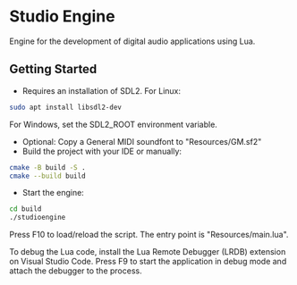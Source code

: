 # Studio Engine

Engine for the development of digital audio applications using Lua.

## Getting Started

- Requires an installation of SDL2. For Linux:
```bash
sudo apt install libsdl2-dev
```
For Windows, set the SDL2_ROOT environment variable.
- Optional: Copy a General MIDI soundfont to "Resources/GM.sf2"
- Build the project with your IDE or manually:
```bash
cmake -B build -S .
cmake --build build
```
- Start the engine:
```bash
cd build
./studioengine
```
Press F10 to load/reload the script. The entry point is "Resources/main.lua".

To debug the Lua code, install the Lua Remote Debugger (LRDB) extension on Visual Studio Code. Press F9 to start the application in debug mode and attach the debugger to the process.
